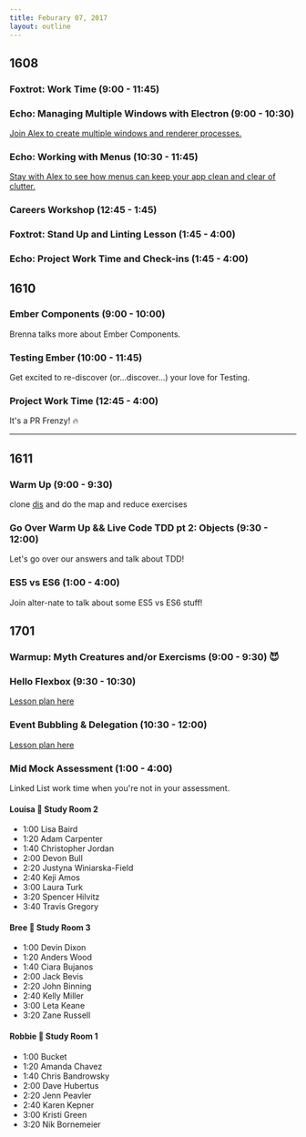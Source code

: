 ```yaml
---
title: Feburary 07, 2017
layout: outline
---
```


## 1608

### Foxtrot: Work Time (9:00 - 11:45)

### Echo: Managing Multiple Windows with Electron (9:00 - 10:30)
[Join Alex to create multiple windows and renderer processes.](http://frontend.turing.io/lessons/electron-multiple-windows.html)

### Echo: Working with Menus (10:30 - 11:45)
[Stay with Alex to see how menus can keep your app clean and clear of clutter.](http://frontend.turing.io/lessons/electron-menu.html)

### Careers Workshop (12:45 - 1:45)

### Foxtrot: Stand Up and Linting Lesson (1:45 - 4:00)

### Echo: Project Work Time and Check-ins (1:45 - 4:00)

## 1610

### Ember Components (9:00 - 10:00)
Brenna talks more about Ember Components.

### Testing Ember (10:00 - 11:45)
Get excited to re-discover (or...discover...) your love for Testing.

### Project Work Time (12:45 - 4:00)
It's a PR Frenzy! :fire:

--------------------------------------------

## 1611

### Warm Up (9:00 - 9:30)

clone [dis](https://github.com/joshuajhun/js-enums) and do the map and reduce exercises

### Go Over Warm Up && Live Code TDD pt 2: Objects (9:30 - 12:00)

Let's go over our answers and talk about TDD!

### ES5 vs ES6 (1:00 - 4:00)

Join alter-nate to talk about some ES5 vs ES6 stuff!

## 1701

### Warmup: Myth Creatures and/or Exercisms (9:00 - 9:30) :smiling_imp:

### Hello Flexbox (9:30 - 10:30)

[Lesson plan here](http://frontend.turing.io/lessons/module-1/introduction-to-flexbox.html)

### Event Bubbling & Delegation (10:30 - 12:00)

[Lesson plan here](http://frontend.turing.io/lessons/event-bubbling-and-delegation.html)

### Mid Mock Assessment (1:00 - 4:00)

Linked List work time when you're not in your assessment.

#### Louisa :hear_no_evil: Study Room 2

* 1:00 Lisa Baird
* 1:20 Adam Carpenter
* 1:40 Christopher Jordan
* 2:00 Devon Bull
* 2:20 Justyna Winiarska-Field
* 2:40 Keji Amos
* 3:00 Laura Turk
* 3:20 Spencer Hilvitz
* 3:40 Travis Gregory

#### Bree :see_no_evil: Study Room 3

* 1:00 Devin Dixon
* 1:20 Anders Wood
* 1:40 Ciara Bujanos
* 2:00 Jack Bevis
* 2:20 John Binning
* 2:40 Kelly Miller
* 3:00 Leta Keane
* 3:20 Zane Russell

#### Robbie :speak_no_evil: Study Room 1

* 1:00 Bucket
* 1:20 Amanda Chavez
* 1:40 Chris Bandrowsky
* 2:00 Dave Hubertus
* 2:20 Jenn Peavler
* 2:40 Karen Kepner
* 3:00 Kristi Green
* 3:20 Nik Bornemeier

